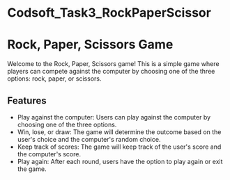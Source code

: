 # Codsoft_Task3_RockPaperScissor

# Rock, Paper, Scissors Game

Welcome to the Rock, Paper, Scissors game! This is a simple game where players can compete against the computer by choosing one of the three options: rock, paper, or scissors.

## Features

- Play against the computer: Users can play against the computer by choosing one of the three options.
- Win, lose, or draw: The game will determine the outcome based on the user's choice and the computer's random choice.
- Keep track of scores: The game will keep track of the user's score and the computer's score.
- Play again: After each round, users have the option to play again or exit the game.
